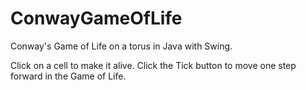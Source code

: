 # ConwayGameOfLife
Conway's Game of Life on a torus in Java with Swing.

Click on a cell to make it alive.
Click the Tick button to move one step forward in the Game of Life.
